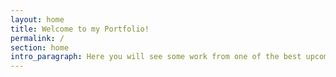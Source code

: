 ```yaml
---
layout: home
title: Welcome to my Portfolio!
permalink: /
section: home
intro_paragraph: Here you will see some work from one of the best upcoming UX designers around.
---
```


